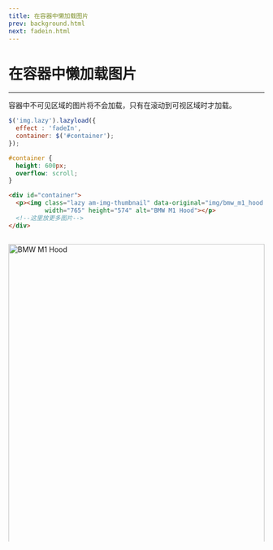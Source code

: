 ```yaml
---
title: 在容器中懒加载图片
prev: background.html
next: fadein.html
---
```


# 在容器中懒加载图片
---

容器中不可见区域的图片将不会加载，只有在滚动到可视区域时才加载。

```js
$('img.lazy').lazyload({
  effect : 'fadeIn',
  container: $('#container');
});
```

```css
#container {
  height: 600px;
  overflow: scroll;
}
```

```html
<div id="container">
  <p><img class="lazy am-img-thumbnail" data-original="img/bmw_m1_hood.jpg"
          width="765" height="574" alt="BMW M1 Hood"></p>
  <!--这里放更多图片-->
</div>
```

<style type="text/css">
  #container {
    height: 600px;
    overflow: scroll;
  }

  #container .am-img-thumbnail {
    width: 100%;
    display: block;
    height: auto;
  }
</style>

<div id="container">
  <p><img class="lazy am-img-thumbnail" data-original="img/bmw_m1_hood.jpg"
          width="765" height="574" alt="BMW M1 Hood"></p>

  <p><img class="lazy am-img-thumbnail" data-original="img/bmw_m1_side.jpg"
          width="765" height="574" alt="BMW M1 Side"></p>

  <p><img class="lazy am-img-thumbnail" data-original="img/viper_1.jpg"
          width="765" height="574" alt="Viper 1"></p>

  <p><img class="lazy am-img-thumbnail" data-original="img/viper_corner.jpg"
          width="765" height="574" alt="Viper Corner"></p>

  <p><img class="lazy am-img-thumbnail" data-original="img/bmw_m3_gt.jpg" width="765" height="574" alt="BMW M3 GT"></p>

  <p><img class="lazy am-img-thumbnail"
          data-original="img/corvette_pitstop.jpg" width="765" height="574" alt="Corvette Pitstop"></p>
</div>

<script src="../amazeui.lazyload.js"></script>
<script>
  $(function() {
    $("img.lazy").lazyload({effect: "fadeIn", container: $("#container")});
  });
</script>
